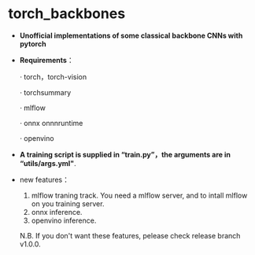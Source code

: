 # torch_backbones
- **Unofficial implementations of some classical backbone CNNs with pytorch**

- **Requirements**：

  · torch，torch-vision

  · torchsummary
  
  · mlflow
  
  · onnx onnnruntime
  
  · openvino


- **A training script is supplied in “train.py”，the arguments are in “utils/args.yml"**.

- new features：
  1. mlflow traning track. You need a mlflow server, and to intall mlflow on you training server.
  2. onnx inference. 
  3. openvino inference.
 
  N.B. If you don't want these features, pelease check release branch v1.0.0.

  
